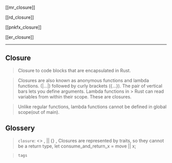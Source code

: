 
[[mr_closure]]

[[rd_closure]]

[[pnkfx_closure]]

[[er_closure]]

---

## Closure

> Closure to code blocks that are encapsulated in Rust.

> Closures are also known as anonymous functions and lambda functions. 
> (|...|) followed by curly brackets ({...}). The pair of vertical bars lets you define arguments. Lambda functions in > Rust can read variables from within their scope. These are closures.

> Unlike regular functions, lambda functions cannot be defined in global scope(out of main).




## Glossery

  > `closure`:	<>  , || {}   , Closures are represented by traits, so they cannot be a return type, let consume_and_return_x = move || x;

> `tags` 
